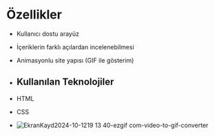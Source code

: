 

# Özellikler
- Kullanıcı dostu arayüz
- İçeriklerin farklı açılardan incelenebilmesi
- Animasyonlu site yapısı (GIF ile gösterim)

- ## Kullanılan Teknolojiler
- HTML
- CSS

- ![EkranKayd2024-10-1219 13 40-ezgif com-video-to-gif-converter](https://github.com/user-attachments/assets/27849704-354f-4d6d-959a-ea1a0cbc77a1)
